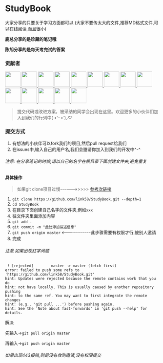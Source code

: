 # StudyBook

大家分享的只要关于学习方面都可以 (大家不要传太大的文件,推荐MD格式文件,可以在线阅读,而且很小)

**鹿总分享的是珍藏的笔记哦**

**陈旭分享的是每天考完试的答案**

### 贡献者

<a href="https://github.com/2662419405" target="_blank">
    <img width=50 src="https://avatars2.githubusercontent.com/u/47957816?s=460&v=4">
</a>

<a href="https://github.com/2209951505" target="_blank">
    <img width=50 src="https://avatars3.githubusercontent.com/u/59152700?s=400&v=4">
</a>

<a href="https://github.com/2011111650" target="_blank">
    <img width=50 src="https://avatars0.githubusercontent.com/u/56377185?s=400&v=4">
</a>

<a href="https://github.com/1455516168" target="_blank">
    <img width=50 src="https://avatars1.githubusercontent.com/u/56419082?s=400&v=4">
</a>

<a href="https://github.com/lushengyunzuo" target="_blank">
    <img width=50 src="https://avatars0.githubusercontent.com/u/57390550?s=400&v=4">
</a>

<a href="https://github.com/Wangjiateng666" target="_blank">
    <img width=50 src="https://avatars3.githubusercontent.com/u/42726981?s=400&v=4">
</a>

<a href="https://github.com/xiaodongjs" target="_blank">
    <img width=50 src="https://avatars1.githubusercontent.com/u/59218511?s=400&v=4">
</a>

<a href="https://github.com/199907140028" target="_blank">
    <img width=50 src="https://avatars0.githubusercontent.com/u/59218549?s=400&v=4">
</a>

<a href="https://github.com/akaQiang" target="_blank">
    <img width=50 src="https://avatars1.githubusercontent.com/u/59218464?s=400&v=4">
</a>

<a href="https://github.com/wangzhen123123" target="_blank">
    <img width=50 src="https://avatars0.githubusercontent.com/u/59218564?s=400&v=4">
</a>

<a href="https://github.com/467064526" target="_blank">
    <img width=50 src="https://avatars1.githubusercontent.com/u/59218478?s=400&v=4">
</a>

<a href="https://github.com/619012136" target="_blank">
    <img width=50 src="https://avatars3.githubusercontent.com/u/59218683?s=400&v=4">
</a>

<a href="https://github.com/chongchong1029" target="_blank">
    <img width=50 src="https://avatars2.githubusercontent.com/u/58843591?s=400&v=4">
</a>

<a href="https://github.com/wjiateng" target="_blank">
    <img width=50 src="https://avatars2.githubusercontent.com/u/39709347?s=400&v=4">
</a>

> 提交代码或改进方案，被采纳的同学会出现在这里。欢迎更多的小伙伴们加入到我们的行列中(  •̆ ᵕ •̆ )◞♡

### 提交方式

1. 有想法的小伙伴可以fork我们的项目,然后pull request给我们
2. 在issues中,输入自己的用户名,我们会邀请你加入到我们的开发中^-^

###### 注意: 在分享笔记的时候,请以自己的名字在根目录下面创建文件夹,避免重复



#### 具体操作

>如果git clone项目过慢------>>>>>  <a href="https://blog.csdn.net/qq_15110681/article/details/94415946">参考次链接</a>

1. `git clone https://github.com/link58/StudyBook.git --depth=1`  
2. `cd StudyBook`
3. 在目录下面创建自己名字的文件夹,例如`xxx`
4. 往文件夹里面添加内容
5. `git add .`
6. `git commit -m "此处添加描述信息" `
7. `git push origin master`         <------------此步骤需要有权限才行,被别人邀请
8. 完成

###### 注意 如果出现红字问题

```
 ! [rejected]        master -> master (fetch first)
error: failed to push some refs to 'https://github.com/link58/StudyBook.git'
hint: Updates were rejected because the remote contains work that you do
hint: not have locally. This is usually caused by another repository pushing
hint: to the same ref. You may want to first integrate the remote changes
hint: (e.g., 'git pull ...') before pushing again.
hint: See the 'Note about fast-forwards' in 'git push --help' for details.
```

解决

先输入->`git pull origin master`

再输入->`git push origin master`

###### 如果出现443报错,则是没有收到邀请,没有权限提交